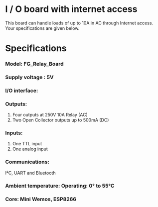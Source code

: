 # I / O board with internet access

This board can handle loads of up to 10A in AC through Internet access. Your specifications are given below.

# Specifications

### Model: FG_Relay_Board

### Supply voltage	: 5V

### I/O interface:

### Outputs:
1) Four outputs at 250V 10A Relay (AC)
2) Two Open Collector outputs up to 500mA (DC)

### Inputs:
1) One TTL input
2) One analog input

### Communications:
I²C, UART and Bluetooth

### Ambient temperature: Operating: 0° to 55°C

### Core: Mini Wemos, ESP8266
